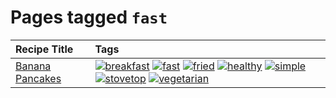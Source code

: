 # Pages tagged `fast`

|Recipe Title|Tags
|:---|:---|
|[Banana Pancakes](../recipes/bananapancakes.md)|<a href="tags/breakfast.md"><img src="https://img.shields.io/badge/tag-breakfast-48e52e" alt="breakfast" /></a> <a href="tags/fast.md"><img src="https://img.shields.io/badge/tag-fast-29a3fa" alt="fast" /></a> <a href="tags/fried.md"><img src="https://img.shields.io/badge/tag-fried-379a95" alt="fried" /></a> <a href="tags/healthy.md"><img src="https://img.shields.io/badge/tag-healthy-7ca620" alt="healthy" /></a> <a href="tags/simple.md"><img src="https://img.shields.io/badge/tag-simple-61717a" alt="simple" /></a> <a href="tags/stovetop.md"><img src="https://img.shields.io/badge/tag-stovetop-9bf4b7" alt="stovetop" /></a> <a href="tags/vegetarian.md"><img src="https://img.shields.io/badge/tag-vegetarian-473080" alt="vegetarian" /></a>|